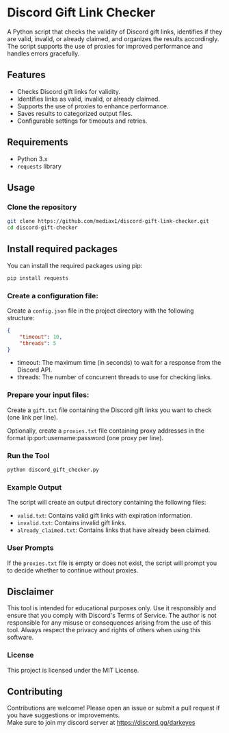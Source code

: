 # Discord Gift Link Checker

A Python script that checks the validity of Discord gift links, identifies if they are valid, invalid, or already claimed, and organizes the results accordingly. The script supports the use of proxies for improved performance and handles errors gracefully.

## Features

- Checks Discord gift links for validity.
- Identifies links as valid, invalid, or already claimed.
- Supports the use of proxies to enhance performance.
- Saves results to categorized output files.
- Configurable settings for timeouts and retries.

## Requirements

- Python 3.x
- `requests` library

## Usage

### Clone the repository

```bash
git clone https://github.com/mediax1/discord-gift-link-checker.git
cd discord-gift-checker
```
## Install required packages

You can install the required packages using pip:

```bash
pip install requests
```
### Create a configuration file:

Create a `config.json` file in the project directory with the following structure:
```json
{
    "timeout": 10,
    "threads": 5
}
```
- timeout: The maximum time (in seconds) to wait for a response from the Discord API.
- threads: The number of concurrent threads to use for checking links.

### Prepare your input files:

Create a `gift.txt` file containing the Discord gift links you want to check (one link per line).

Optionally, create a `proxies.txt` file containing proxy addresses in the format ip:port:username:password (one proxy per line).

### Run the Tool

```bash
python discord_gift_checker.py
```

### Example Output

The script will create an output directory containing the following files:
- `valid.txt`: Contains valid gift links with expiration information.
- `invalid.txt`: Contains invalid gift links.
- `already_claimed.txt`: Contains links that have already been claimed.

### User Prompts

If the `proxies.txt` file is empty or does not exist, the script will prompt you to decide whether to continue without proxies.

## Disclaimer

This tool is intended for educational purposes only. Use it responsibly and ensure that you comply with Discord's Terms of Service. The author is not responsible for any misuse or consequences arising from the use of this tool. Always respect the privacy and rights of others when using this software.

### License
This project is licensed under the MIT License.

## Contributing
Contributions are welcome! Please open an issue or submit a pull request if you have suggestions or improvements.<br>Make sure to join my discord server at https://discord.gg/darkeyes